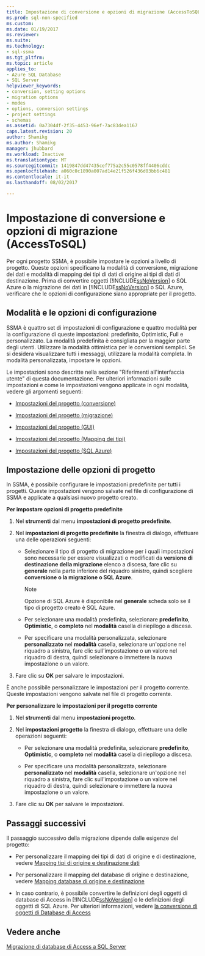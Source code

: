 ```yaml
---
title: Impostazione di conversione e opzioni di migrazione (AccessToSQL) | Documenti Microsoft
ms.prod: sql-non-specified
ms.custom: 
ms.date: 01/19/2017
ms.reviewer: 
ms.suite: 
ms.technology:
- sql-ssma
ms.tgt_pltfrm: 
ms.topic: article
applies_to:
- Azure SQL Database
- SQL Server
helpviewer_keywords:
- conversion, setting options
- migration options
- modes
- options, conversion settings
- project settings
- schemas
ms.assetid: 0a7304df-2f35-4453-96ef-7ac83dea1167
caps.latest.revision: 20
author: Shamikg
ms.author: Shamikg
manager: jhubbard
ms.workload: Inactive
ms.translationtype: MT
ms.sourcegitcommit: 1419847dd47435cef775a2c55c0578ff4406cddc
ms.openlocfilehash: a060c0c1890a007ad14e21f526f436d03bb6c481
ms.contentlocale: it-it
ms.lasthandoff: 08/02/2017

---
```

# <a name="setting-conversion-and-migration-options-accesstosql"></a>Impostazione di conversione e opzioni di migrazione (AccessToSQL)
Per ogni progetto SSMA, è possibile impostare le opzioni a livello di progetto. Queste opzioni specificano la modalità di conversione, migrazione dei dati e modalità di mapping dei tipi di dati di origine ai tipi di dati di destinazione. Prima di convertire oggetti [!INCLUDE[ssNoVersion](../../includes/ssnoversion_md.md)] o SQL Azure o la migrazione dei dati in [!INCLUDE[ssNoVersion](../../includes/ssnoversion_md.md)] o SQL Azure, verificare che le opzioni di configurazione siano appropriate per il progetto.  
  
## <a name="configuration-options-and-modes"></a>Modalità e le opzioni di configurazione  
SSMA è quattro set di impostazioni di configurazione e quattro modalità per la configurazione di queste impostazioni: predefinito, Optimistic, Full e personalizzato. La modalità predefinita è consigliata per la maggior parte degli utenti. Utilizzare la modalità ottimistica per le conversioni semplici. Se si desidera visualizzare tutti i messaggi, utilizzare la modalità completa. In modalità personalizzata, impostare le opzioni.  
  
Le impostazioni sono descritte nella sezione "Riferimenti all'interfaccia utente" di questa documentazione. Per ulteriori informazioni sulle impostazioni e come le impostazioni vengono applicate in ogni modalità, vedere gli argomenti seguenti:  
  
-   [Impostazioni del progetto (conversione)](http://msdn.microsoft.com/en-us/bcebc635-c638-4ddb-924c-b9ccfef86388)  
  
-   [Impostazioni del progetto (migrazione)](http://msdn.microsoft.com/en-us/4caebc9c-8680-4b99-a8fa-89c43161c95d)  
  
-   [Impostazioni del progetto (GUI)](http://msdn.microsoft.com/en-us/cf06baf1-8714-48a3-95dc-781f6ca53693)  
  
-   [Impostazioni del progetto (Mapping dei tipi)](http://msdn.microsoft.com/en-us/b87b9683-abed-4677-8c50-18bdba704655)  
  
-   [Impostazioni del progetto (SQL Azure)](http://msdn.microsoft.com/en-us/bbb8a204-d0e4-4f0b-9709-271feb1f136e)  
  
## <a name="setting-project-options"></a>Impostazione delle opzioni di progetto  
In SSMA, è possibile configurare le impostazioni predefinite per tutti i progetti. Queste impostazioni vengono salvate nel file di configurazione di SSMA e applicate a qualsiasi nuovo progetto creato.  
  
**Per impostare opzioni di progetto predefinite**  
  
1.  Nel **strumenti** dal menu **impostazioni di progetto predefinite**.  
  
2.  Nel **impostazioni di progetto predefinite** la finestra di dialogo, effettuare una delle operazioni seguenti:  
  
    -   Selezionare il tipo di progetto di migrazione per i quali impostazioni sono necessarie per essere visualizzati o modificati da **versione di destinazione della migrazione** elenco a discesa, fare clic su **generale** nella parte inferiore del riquadro sinistro, quindi scegliere **conversione o la migrazione o SQL Azure**.  
  
        > [!NOTE]  
        > Opzione di SQL Azure è disponibile nel **generale** scheda solo se il tipo di progetto creato è SQL Azure.  
  
    -   Per selezionare una modalità predefinita, selezionare **predefinito**, **Optimistic**, o **completo** nel **modalità** casella di riepilogo a discesa.  
  
    -   Per specificare una modalità personalizzata, selezionare **personalizzato** nel **modalità** casella, selezionare un'opzione nel riquadro a sinistra, fare clic sull'impostazione o un valore nel riquadro di destra, quindi selezionare o immettere la nuova impostazione o un valore.  
  
3.  Fare clic su **OK** per salvare le impostazioni.  
  
È anche possibile personalizzare le impostazioni per il progetto corrente. Queste impostazioni vengono salvate nel file di progetto corrente.  
  
**Per personalizzare le impostazioni per il progetto corrente**  
  
1.  Nel **strumenti** dal menu **impostazioni progetto**.  
  
2.  Nel **impostazioni progetto** la finestra di dialogo, effettuare una delle operazioni seguenti:  
  
    -   Per selezionare una modalità predefinita, selezionare **predefinito**, **Optimistic**, o **completo** nel **modalità** casella di riepilogo a discesa.  
  
    -   Per specificare una modalità personalizzata, selezionare **personalizzato** nel **modalità** casella, selezionare un'opzione nel riquadro a sinistra, fare clic sull'impostazione o un valore nel riquadro di destra, quindi selezionare o immettere la nuova impostazione o un valore.  
  
3.  Fare clic su **OK** per salvare le impostazioni.  
  
## <a name="next-steps"></a>Passaggi successivi  
Il passaggio successivo della migrazione dipende dalle esigenze del progetto:  
  
-   Per personalizzare il mapping dei tipi di dati di origine e di destinazione, vedere [Mapping tipi di origine e destinazione dati](http://msdn.microsoft.com/en-us/b362a075-16e7-423f-b63f-e1e9f02844a9)  
  
-   Per personalizzare il mapping del database di origine e destinazione, vedere [Mapping database di origine e destinazione](http://msdn.microsoft.com/en-us/69bee937-7b2c-49ee-8866-7518c683fad4)  
  
-   In caso contrario, è possibile convertire le definizioni degli oggetti di database di Access in [!INCLUDE[ssNoVersion](../../includes/ssnoversion_md.md)] o le definizioni degli oggetti di SQL Azure. Per ulteriori informazioni, vedere [la conversione di oggetti di Database di Access](http://msdn.microsoft.com/en-us/e0ef67bf-80a6-4e6c-a82d-5d46e0623c6c)  
  
## <a name="see-also"></a>Vedere anche  
[Migrazione di database di Access a SQL Server](http://msdn.microsoft.com/en-us/76a3abcf-2998-4712-9490-fe8d872c89ca)  
  

